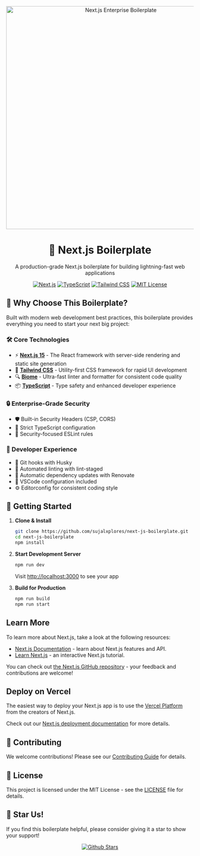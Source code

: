 <div align="center">
  <img src="https://nextjs.org/static/blog/next-15/twitter-card.png" alt="Next.js Enterprise Boilerplate" width="600px" />
  
  # 🚀 Next.js Boilerplate

  <p align="center">
    A production-grade Next.js boilerplate for building lightning-fast web applications
  </p>

  <p align="center">
    <a href="https://nextjs.org/" target="_blank"><img src="https://img.shields.io/badge/Next.js-15.1.3-black?logo=next.js&style=for-the-badge" alt="Next.js" /></a>
    <a href="https://www.typescriptlang.org/" target="_blank"><img src="https://img.shields.io/badge/TypeScript-5.7.2-blue?logo=typescript&style=for-the-badge" alt="TypeScript" /></a>
    <a href="https://tailwindcss.com/" target="_blank"><img src="https://img.shields.io/badge/Tailwind-3.4.17-38B2AC?logo=tailwind-css&style=for-the-badge" alt="Tailwind CSS" /></a>
    <a href="./LICENSE" target="_blank"><img src="https://img.shields.io/badge/License-MIT-green.svg?style=for-the-badge" alt="MIT License" /></a>
  </p>
</div>

## 🌟 Why Choose This Boilerplate?

Built with modern web development best practices, this boilerplate provides everything you need to start your next big project:

### 🛠️ Core Technologies
- ⚡️ **[Next.js 15](https://nextjs.org/)** - The React framework with server-side rendering and static site generation
- 🎨 **[Tailwind CSS](https://tailwindcss.com/)** - Utility-first CSS framework for rapid UI development
- 🔍 **[Biome](https://biomejs.dev/)** - Ultra-fast linter and formatter for consistent code quality
- 📦 **[TypeScript](https://www.typescriptlang.org/)** - Type safety and enhanced developer experience

### 🔒 Enterprise-Grade Security
- 🛡️ Built-in Security Headers (CSP, CORS)
- 🔐 Strict TypeScript configuration
- 🚫 Security-focused ESLint rules

### 🚀 Developer Experience
- 🐶 Git hooks with Husky
- 📝 Automated linting with lint-staged
- 🔄 Automatic dependency updates with Renovate
- 🎯 VSCode configuration included
- ⚙️ Editorconfig for consistent coding style

## 🚀 Getting Started

1. **Clone & Install**
   ```bash
   git clone https://github.com/sujalxplores/next-js-boilerplate.git
   cd next-js-boilerplate
   npm install
   ```

2. **Start Development Server**
   ```bash
   npm run dev
   ```
   Visit [http://localhost:3000](http://localhost:3000) to see your app

3. **Build for Production**
   ```bash
   npm run build
   npm run start
   ```


## Learn More

To learn more about Next.js, take a look at the following resources:

- [Next.js Documentation](https://nextjs.org/docs) - learn about Next.js features and API.
- [Learn Next.js](https://nextjs.org/learn) - an interactive Next.js tutorial.

You can check out [the Next.js GitHub repository](https://github.com/vercel/next.js) - your feedback and contributions are welcome!

## Deploy on Vercel

The easiest way to deploy your Next.js app is to use the [Vercel Platform](https://vercel.com/new?utm_medium=default-template&filter=next.js&utm_source=create-next-app&utm_campaign=create-next-app-readme) from the creators of Next.js.

Check out our [Next.js deployment documentation](https://nextjs.org/docs/app/building-your-application/deploying) for more details.

## 🤝 Contributing

We welcome contributions! Please see our [Contributing Guide](CONTRIBUTING.md) for details.

## 📄 License

This project is licensed under the MIT License - see the [LICENSE](LICENSE) file for details.

## 🌟 Star Us!

If you find this boilerplate helpful, please consider giving it a star to show your support!

<div align="center">
  <a href="https://github.com/sujalxplores/next-js-boilerplate">
    <img src="https://img.shields.io/github/stars/sujalxplores/next-js-boilerplate?style=social" alt="Github Stars" />
  </a>
</div>
